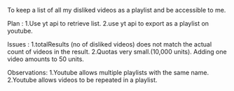 To keep a list of all my disliked videos as a playlist and be accessible to me.

Plan :
1.Use yt api to retrieve list.
2.use yt api to export as a playlist on youtube.

Issues :
1.totalResults (no of disliked videos) does not match the actual count of videos in the result.
2.Quotas very small.(10,000 units). Adding one video amounts to 50 units.


Observations:
1.Youtube allows multiple playlists with the same name.
2.Youtube allows videos to be repeated in a playlist.